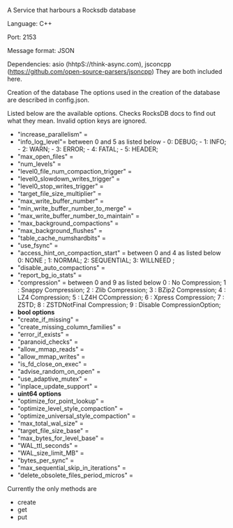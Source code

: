 A Service that harbours a Rocksdb database

Language: C++

Port: 2153

Message format: JSON

Dependencies: asio (hhtpS://think-async.com), jsconcpp (https://github.com/open-source-parsers/jsoncpp)
They are both included here. 

Creation of the database 
The options used in the creation of the database are described in config.json.

Listed below are the available options. Checks RocksDB docs to find out what they mean.
Invalid option keys are ignored. 
* "increase_parallelism" = <int>
*  "info_log_level"= between 0 and 5 as listed below
        -  0: DEBUG;
        -  1: INFO;
        -  2: WARN;
        -  3: ERROR;
        -  4: FATAL;
        -  5: HEADER;
* "max_open_files" = <int>
* "num_levels" = <int> 
* "level0_file_num_compaction_trigger" = <int>
* "level0_slowdown_writes_trigger" = <int>
* "level0_stop_writes_trigger" = <int>
* "target_file_size_multiplier" = <int>
* "max_write_buffer_number" = <int>
* "min_write_buffer_number_to_merge" = <int>
* "max_write_buffer_number_to_maintain" = <int>
* "max_background_compactions" = <int>
* "max_background_flushes" = <int>
* "table_cache_numshardbits" = <int>
* "use_fsync" = <int>
* "access_hint_on_compaction_start" = between 0 and 4 as listed below
          0: NONE ;
          1: NORMAL;
          2: SEQUENTIAL;
          3: WILLNEED ;
* "disable_auto_compactions" = <int>
* "report_bg_io_stats" = <int>
* "compression" = between 0 and 9 as listed below
            0 : No Compression;
            1 : Snappy Compression;
            2 : Zlib Compression;
            3 : BZip2 Compression;
            4 : LZ4 Compression;
            5 : LZ4H CCompression;
            6 : Xpress Compression;
            7 : ZSTD;
            8 : ZSTDNotFinal Compression;
            9 : Disable CompressionOption;
* __bool options__ 
* "create_if_missing" = <bool>
* "create_missing_column_families" = <bool>
* "error_if_exists" = <bool>
* "paranoid_checks" = <bool>
* "allow_mmap_reads" = <bool>
* "allow_mmap_writes" = <bool>
* "is_fd_close_on_exec" = <bool>
* "advise_random_on_open" = <bool>
* "use_adaptive_mutex" = <bool>
* "inplace_update_support" = <bool>
*  __uint64 options__
* "optimize_for_point_lookup" = <unit64>
* "optimize_level_style_compaction" = <unit64>
* "optimize_universal_style_compaction" = <unit64>
* "max_total_wal_size" = <uint64>
* "target_file_size_base" = <uint64>
* "max_bytes_for_level_base" = <uint64>
* "WAL_ttl_seconds" = <uint64>
* "WAL_size_limit_MB" = <uint64>
* "bytes_per_sync" = <uint64>
* "max_sequential_skip_in_iterations" = <uint64>
* "delete_obsolete_files_period_micros" = <uint64>


Currently the only methods are 
* create 
* get
* put




